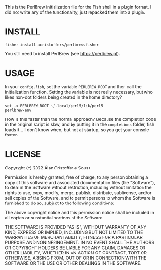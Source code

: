 This is the PerlBrew initialization file for the Fish shell in a plugin format.
I did not write any of the functionality, just repacked them into a plugin.

# INSTALL

```fish
fisher install acristoffers/perlbrew.fisher
```

You still need to install PerlBrew (see <https://perlbrew.pl>).

# USAGE

In your `config.fish`, set the variable `PERLBREW_ROOT` and then call the
initialization function. Setting the variable is not really necessary, but who
likes non-dot folders being created in the home directory?

```fish
set -x PERLBREW_ROOT ~/.local/perl5/lib/perl5
perlbrew-env
```

How is this faster than the normal approach? Because the completion code in the
original script is slow, and by putting it in the `completions` folder, fish
loads it... I don't know when, but not at startup, so you get your console
faster.

# LICENSE

Copyright (c) 2022 Álan Crístoffer e Sousa

Permission is hereby granted, free of charge, to any person obtaining a copy
of this software and associated documentation files (the "Software"), to deal
in the Software without restriction, including without limitation the rights
to use, copy, modify, merge, publish, distribute, sublicense, and/or sell
copies of the Software, and to permit persons to whom the Software is
furnished to do so, subject to the following conditions:

The above copyright notice and this permission notice shall be included in
all copies or substantial portions of the Software.

THE SOFTWARE IS PROVIDED "AS IS", WITHOUT WARRANTY OF ANY KIND, EXPRESS OR
IMPLIED, INCLUDING BUT NOT LIMITED TO THE WARRANTIES OF MERCHANTABILITY,
FITNESS FOR A PARTICULAR PURPOSE AND NONINFRINGEMENT. IN NO EVENT SHALL THE
AUTHORS OR COPYRIGHT HOLDERS BE LIABLE FOR ANY CLAIM, DAMAGES OR OTHER
LIABILITY, WHETHER IN AN ACTION OF CONTRACT, TORT OR OTHERWISE, ARISING FROM,
OUT OF OR IN CONNECTION WITH THE SOFTWARE OR THE USE OR OTHER DEALINGS IN
THE SOFTWARE.
